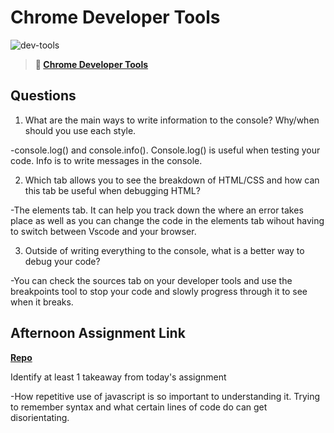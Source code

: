 # Chrome Developer Tools

![dev-tools](https://bcw.blob.core.windows.net/public/img/lesson-images/4571780153354770)

> **📖 [Chrome Developer Tools](https://codeworksacademy.com/fs-student-guide/resources/wk2/03-Chrome-Dev-Tools)**

## Questions

1. What are the main ways to write information to the console? Why/when should you use each style.

-console.log() and console.info(). Console.log() is useful when testing your code. Info is to write messages in the console.

2. Which tab allows you to see the breakdown of HTML/CSS and how can this tab be useful when debugging HTML?

-The elements tab. It can help you track down the where an error takes place as well as you can change the code in the elements tab wihout having to switch between Vscode and your browser.

3. Outside of writing everything to the console, what is a better way to debug your code?

-You can check the sources tab on your developer tools and use the breakpoints tool to stop your code and slowly progress through it to see when it breaks.

## Afternoon Assignment Link

**[Repo](https://github.com/EricTimRussell/IceCreamParlor)**

Identify at least 1 takeaway from today's assignment

-How repetitive use of javascript is so important to understanding it. Trying to remember syntax and what certain lines of code do can get disorientating.